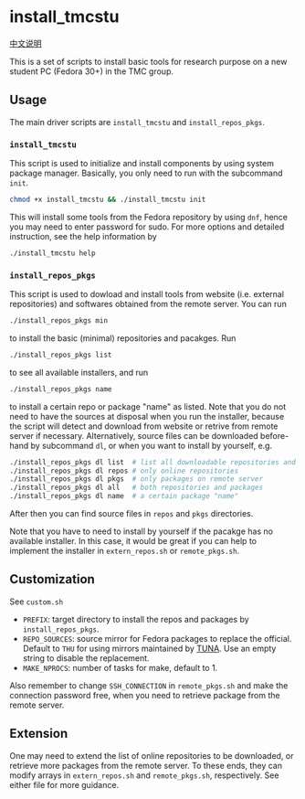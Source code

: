 # install\_tmcstu

[中文说明](README.org)

This is a set of scripts to install basic tools for research purpose
on a new student PC (Fedora 30+) in the TMC group.

## Usage

The main driver scripts are `install_tmcstu` and `install_repos_pkgs`.

### `install_tmcstu`

This script is used to initialize and install components by using system package manager.
Basically, you only need to run with the subcommand `init`.

```bash
chmod +x install_tmcstu && ./install_tmcstu init
```

This will install some tools from the Fedora repository by using `dnf`,
hence you may need to enter password for sudo.
For more options and detailed instruction, see the help information by

```bash
./install_tmcstu help
```

### `install_repos_pkgs`

This script is used to dowload and install tools from website (i.e. external repositories)
and softwares obtained from the remote server. You can run

```bash
./install_repos_pkgs min
```

to install the basic (minimal) repositories and pacakges. Run

```bash
./install_repos_pkgs list
```

to see all available installers, and run

```bash
./install_repos_pkgs name
```

to install a certain repo or package "name" as listed.
Note that you do not need to have the sources at disposal when you run the installer,
because the script will detect and download from website or retrive from remote server
if necessary.
Alternatively, source files can be downloaded before-hand by subcommand `dl`,
or when you want to install by yourself, e.g.

```bash
./install_repos_pkgs dl list  # list all downloadable repositories and packages
./install_repos_pkgs dl repos # only online repositories
./install_repos_pkgs dl pkgs  # only packages on remote server
./install_repos_pkgs dl all   # both repositories and packages
./install_repos_pkgs dl name  # a certain package "name"
```

After then you can find source files in `repos` and `pkgs` directories.

Note that you have to need to install by yourself if the pacakge has no available installer.
In this case, it would be great if you can help to implement the installer
in `extern_repos.sh` or `remote_pkgs.sh`.

## Customization

See `custom.sh`

- `PREFIX`: target directory to install the repos and packages by `install_repos_pkgs`.
- `REPO_SOURCES`: source mirror for Fedora packages to replace the official. Default to `THU` for using mirrors maintained by [TUNA](https://mirrors.tuna.tsinghua.edu.cn/fedora). Use an empty string to disable the replacement.
- `MAKE_NPROCS`: number of tasks for make, default to 1.

Also remember to change `SSH_CONNECTION` in `remote_pkgs.sh` and make the connection
password free, when you need to retrieve package from the remote server.

## Extension

One may need to extend the list of online repositories to be downloaded,
or retrieve more packages from the remote server.
To these ends, they can modify arrays in `extern_repos.sh` and `remote_pkgs.sh`, respectively.
See either file for more guidance.

